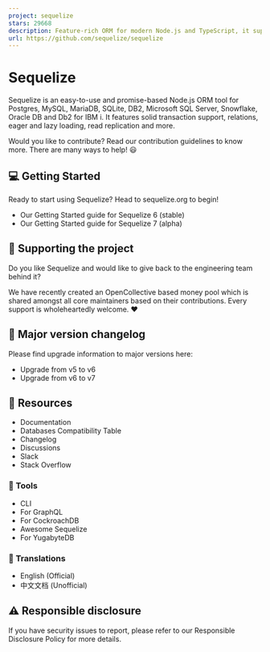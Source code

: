 ```yaml
---
project: sequelize
stars: 29668
description: Feature-rich ORM for modern Node.js and TypeScript, it supports PostgreSQL (with JSON and JSONB support), MySQL, MariaDB, SQLite, MS SQL Server, Snowflake, Oracle DB (v6), DB2 and DB2 for IBM i.
url: https://github.com/sequelize/sequelize
---
```


Sequelize
=========

Sequelize is an easy-to-use and promise-based Node.js ORM tool for Postgres, MySQL, MariaDB, SQLite, DB2, Microsoft SQL Server, Snowflake, Oracle DB and Db2 for IBM i. It features solid transaction support, relations, eager and lazy loading, read replication and more.

Would you like to contribute? Read our contribution guidelines to know more. There are many ways to help! 😃

💻 Getting Started
------------------

Ready to start using Sequelize? Head to sequelize.org to begin!

-   Our Getting Started guide for Sequelize 6 (stable)
-   Our Getting Started guide for Sequelize 7 (alpha)

💸 Supporting the project
-------------------------

Do you like Sequelize and would like to give back to the engineering team behind it?

We have recently created an OpenCollective based money pool which is shared amongst all core maintainers based on their contributions. Every support is wholeheartedly welcome. ❤️

📝 Major version changelog
--------------------------

Please find upgrade information to major versions here:

-   Upgrade from v5 to v6
-   Upgrade from v6 to v7

📖 Resources
------------

-   Documentation
-   Databases Compatibility Table
-   Changelog
-   Discussions
-   Slack
-   Stack Overflow

### 🔧 Tools

-   CLI
-   For GraphQL
-   For CockroachDB
-   Awesome Sequelize
-   For YugabyteDB

### 💬 Translations

-   English (Official)
-   中文文档 (Unofficial)

⚠️ Responsible disclosure
-------------------------

If you have security issues to report, please refer to our Responsible Disclosure Policy for more details.

